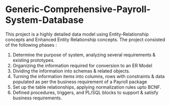 # Generic-Comprehensive-Payroll-System-Database
This project is a highly detailed data model using Entity-Relationship concepts and Enhanced Entity Relationship concepts. The project consisted of the following phases :
1. Determine the purpose of system, analyzing several requirements & existing prototypes.
2. Organizing the information required for conversion to an ER Model
3. Dividing the information into schemas & related objects.
4. Turning the information items into columns, rows with constraints & data populated as per the business requirement of a Payroll package
5. Set up the table relationships, applying normalization rules upto BCNF.
6. Defined procedures, triggers, and PL/SQL blocks to support & satisfy business requirements.


